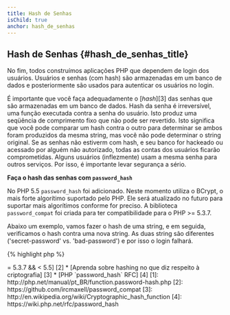 ```yaml
---
title: Hash de Senhas
isChild: true
anchor: hash_de_senhas
---
```


## Hash de Senhas {#hash_de_senhas_title}

No fim, todos construímos aplicações PHP que dependem de login dos usuários. Usuários e senhas (com hash) são
armazenadas em um banco de dados e posteriormente são usados para autenticar os usuários no login.

É importante que você faça adequadamente o [_hash_][3] das senhas que são armazenadas em um banco de dados.
Hash da senha é irreversível, uma função executada contra a senha do usuário. Isto produz uma seqüência
de comprimento fixo que não pode ser revertido. Isto significa que você pode comparar um hash contra o outro
para determinar se ambos foram produzidos da mesma string, mas você não pode determinar o string original.
Se as senhas não estiverm com hash, e seu banco for hackeado ou acessado por alguém não autorizado, todas as
contas dos usuários ficarão comprometidas. Alguns usuários (inflezmente) usam a mesma senha para outros
serviços. Por isso, é importante levar segurança a sério.

**Faça o hash das senhas com `password_hash`**

No PHP 5.5 `password_hash` foi adicionado. Neste momento utiliza o BCrypt, o mais forte algorítimo suportado
pelo PHP. Ele será atualizado no futuro para suportar mais algorítimos conforme for preciso.
A biblioteca `password_compat` foi criada para ter compatibilidade para o PHP >= 5.3.7.

Abaixo um exemplo, vamos fazer o hash de uma string, e em seguida, verificamos o hash contra uma nova string.
As duas string são diferentes ('secret-password' vs. 'bad-password') e por isso o login falhará.

{% highlight php %}
<?php

require 'password.php';

$passwordHash = password_hash('secret-password', PASSWORD_DEFAULT);

if (password_verify('bad-password', $passwordHash)) {
    //Senha correta
} else {
    //Senha Errada
}
{% endhighlight %}

* [Aprenda sobre `password_hash`] [1]
* [`password_compat` para PHP  >= 5.3.7 && < 5.5] [2]
* [Aprenda sobre hashing no que diz respeito à criptografia] [3]
* [PHP `password_hash` RFC] [4]

[1]: http://php.net/manual/pt_BR/function.password-hash.php
[2]: https://github.com/ircmaxell/password_compat
[3]: http://en.wikipedia.org/wiki/Cryptographic_hash_function
[4]: https://wiki.php.net/rfc/password_hash